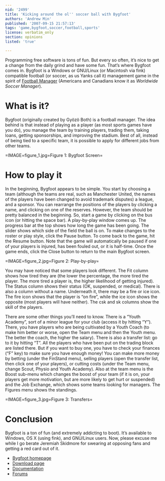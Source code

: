 ```yaml
---
nid: '2499'
title: 'Kicking around the ol'' soccer ball with Bygfoot'
authors: 'Andrew Min'
published: '2007-09-15 21:57:13'
tags: 'game,bygfoot,soccer,football,sports'
license: verbatim_only
section: opinions
listed: 'true'

---
```

Programming free software is tons of fun. But every so often, it’s nice to get a change from the daily grind and have some fun. That’s where Bygfoot comes in. Bygfoot is a Windows or GNU/Linux (or Macintosh via fink) compatible football (or soccer, as us Yanks call it) management game in the spirit of [Football Manager](http://en.wikipedia.org/wiki/Football_Manager) (Americans and Canadians know it as _Worldwide Soccer Manager_).


# What is it?

Bygfoot (originally created by Gyözö Both) is a football manager. The idea behind is that instead of playing as a player (as most sports games have you do), you manage the team by training players, trading them, taking loans, getting sponsorships, and improving the stadium. Best of all, instead of being tied to a specific team, it is possible to apply for different jobs from other teams.


=IMAGE=figure_1.jpg=Figure 1: Bygfoot Screen=


# How to play it

In the beginning, Bygfoot appears to be simple. You start by choosing a team (although the teams are real, such as Manchester United, the names of the players have been changed to avoid trademark disputes) a league, and a sponsor. You can rearrange the positions of the players by clicking a name, and clicking on one of the reserves. However, the team should be pretty balanced in the beginning. So, start a game by clicking on the bus icon (or hitting the space bar). A play-by-play window comes up. The progress bar at the top shows how long the game has been going. The slider shows which side of the field the ball is on. To make changes to the roster or play style, click the Pause button. To come back to the game, hit the Resume button. Note that the game will automatically be paused if one of your players is injured, has been fouled out, or it is half-time. Once the game ends, click the Close button to return to the main Bygfoot screen.


=IMAGE=figure_2.jpg=Figure 2: Play-by-play=

You may have noticed that some players look different. The Fit column shows how tired they are (the lower the percentage, the more tired the player. The more tired a player is, the higher likelihood of getting injured). The Status column shows their status (OK, suspended, or medical). There is also a column without a name. Underneath it, there may be a fire or ice icon. The fire icon shows that the player is “on fire”, while the ice icon shows the opposite (most players will have neither). The csk and sk columns show the skill of the players.

There are some other things you’ll need to know. There is a “Youth Academy”, sort of a minor league for your club (access it by hitting “Y”). There, you have players who are being cultivated by a Youth Coach (to make him better or worse, open the Team menu and then the Youth menu. The better the coach, the higher the salary). There is also a transfer list: go to it by hitting “T”. All the players who have been put on the trading block are listed there. But if you want to buy one, you have to check your finances (“F” key) to make sure you have enough money! You can make more money by betting (under the FinStand menu), selling players (open the transfer list, then click one of your players), or cutting costs (under the Team menu, change Scout, Physio and Youth Academy). Also at the team menu is the Boost sub-menu which changes the boost of your team (if it is on, your players get more motivation, but are more likely to get hurt or suspended) and the Job Exchange, which shows some teams looking for managers. The Figures menu shows the standings.


=IMAGE=figure_3.jpg=Figure 3: Transfers=


# Conclusion

Bygfoot is a ton of fun (and extremely addicting to boot). It’s available to Windows, OS X (using fink), and GNU/Linux users. Now, please excuse me while I go berate Jeremiah Skidmore for swearing at opposing fans and getting a red card out of it.


* [Bygfoot homepage](http://bygfoot.sourceforge.net/)
* [Download page](http://bygfoot.sourceforge.net/download.html)
* [Documentation](http://bygfoot.sourceforge.net/doc/index.html)
* [Forums](http://bygfoot.sourceforge.net/forum/)

